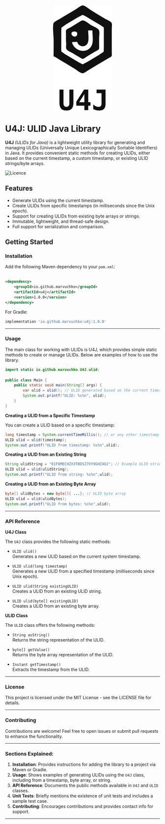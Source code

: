 <p align="center">
    <img alt="Logo" src=".github/images/logo.png" />
</p>



# U4J: ULID Java Library

**U4J** _(ULIDs for Java)_ is a lightweight utility library for generating and managing ULIDs (Universally Unique
Lexicographically Sortable Identifiers) in Java. It provides convenient static methods for creating ULIDs, either based
on the current timestamp, a custom timestamp, or existing ULID strings/byte arrays.



![Licence](https://camo.githubusercontent.com/074d841936b392ebeca682f2069fd1ec1eca8a6a375cf541c6549ee11688cb51/68747470733a2f2f696d672e736869656c64732e696f2f62616467652f6c6963656e73652d6d69742d626c75652e737667)

## Features

- Generate ULIDs using the current timestamp.
- Create ULIDs from specific timestamps (in milliseconds since the Unix epoch).
- Support for creating ULIDs from existing byte arrays or strings.
- Immutable, lightweight, and thread-safe design.
- Full support for serialization and comparison.


## Getting Started

### Installation

Add the following Maven dependency to your `pom.xml`:

```xml

<dependency>
    <groupId>io.github.marvuchko</groupId>
    <artifactId>u4j</artifactId>
    <version>1.0.0</version>
</dependency>
```

For Gradle:

```Groovy
implementation 'io.github.marvuchko:u4j:1.0.0'
```

---

### Usage

The main class for working with ULIDs is U4J, which provides simple static methods to create or manage ULIDs. Below are
examples of how to use the library.

```Java
import static io.github.marvuchko.U4J.ulid;

public class Main {
    public static void main(String[] args) {
        var ulid = ulid(); // ULID generated based on the current timestamp.
        System.out.printf("ULID: %s%n", ulid);
    }
}

```

**Creating a ULID from a Specific Timestamp**

You can create a ULID based on a specific timestamp:

```Java
long timestamp = System.currentTimeMillis(); // or any other timestamp in milliseconds
ULID ulid = ulid(timestamp);
System.out.printf("ULID from timestamp: %s%n",ulid);
```

**Creating a ULID from an Existing String**

```Java
String ulidString = "01F8MECHZX3TBDSZ7XY9GHZ4QJ"; // Example ULID string
ULID ulid = ulid(ulidString);
System.out.printf("ULID from string: %s%n",ulid);
```

**Creating a ULID from an Existing Byte Array**

```Java
byte[] ulidBytes = new byte[]{ ...}; // ULID byte array
ULID ulid = ulid(ulidBytes);
System.out.printf("ULID from bytes: %s%n",ulid);
```

---

### API Reference

**U4J Class**

The `U4J` class provides the following static methods:

* `ULID ulid()` <br>
  Generates a new ULID based on the current system timestamp.

* `ULID ulid(long timestamp)` <br>
  Generates a new ULID from a specified timestamp (milliseconds since Unix epoch).

* `ULID ulid(String existingULID)` <br>
  Creates a ULID from an existing ULID string.

* `ULID ulid(byte[] existingULID)` <br>
  Creates a ULID from an existing byte array.

**ULID Class**

The `ULID` class offers the following methods:

* `String asString()` <br>
  Returns the string representation of the ULID.

* `byte[] getValue()` <br>
  Returns the byte array representation of the ULID.

* `Instant getTimestamp()` <br>
  Extracts the timestamp from the ULID.

---

### License

This project is licensed under the MIT License - see the LICENSE file for details.

---

### Contributing

Contributions are welcome! Feel free to open issues or submit pull requests to enhance the functionality.


---

### Sections Explained:

1. **Installation**: Provides instructions for adding the library to a project via Maven or Gradle.
2. **Usage**: Shows examples of generating ULIDs using the `U4J` class, including from a timestamp, byte array, or
   string.
3. **API Reference**: Documents the public methods available in `U4J` and `ULID` classes.
4. **Unit Tests**: Briefly mentions the existence of unit tests and includes a sample test case.
5. **Contributing**: Encourages contributions and provides contact info for support.

---